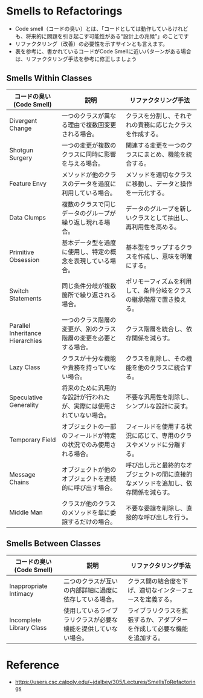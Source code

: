 
# Smells to Refactorings

- Code smell（コードの臭い）とは、「コードとしては動作しているけれども、将来的に問題を引き起こす可能性がある“設計上の兆候”」のことです
- リファクタリング（改善）の必要性を示すサインとも言えます。
- 表を参考に、書かれているコードがCode Smellに近いパターンがある場合は、リファクタリング手法を参考に修正しましょう

## Smells Within Classes

| コードの臭い (Code Smell)         | 説明                                                                 | リファクタリング手法                                                                 |
|------------------------------|----------------------------------------------------------------------|----------------------------------------------------------------------------------|
| Divergent Change             | 一つのクラスが異なる理由で複数回変更される場合。                                  | クラスを分割し、それぞれの責務に応じたクラスを作成する。                                               |
| Shotgun Surgery              | 一つの変更が複数のクラスに同時に影響を与える場合。                                | 関連する変更を一つのクラスにまとめ、機能を統合する。                                                  |
| Feature Envy                | メソッドが他のクラスのデータを過度に利用している場合。                              | メソッドを適切なクラスに移動し、データと操作を一元化する。                                            |
| Data Clumps                 | 複数のクラスで同じデータのグループが繰り返し現れる場合。                            | データのグループを新しいクラスとして抽出し、再利用性を高める。                                         |
| Primitive Obsession         | 基本データ型を過度に使用し、特定の概念を表現している場合。                          | 基本型をラップするクラスを作成し、意味を明確にする。                                                 |
| Switch Statements           | 同じ条件分岐が複数箇所で繰り返される場合。                                    | ポリモーフィズムを利用して、条件分岐をクラスの継承階層で置き換える。                                     |
| Parallel Inheritance Hierarchies | 一つのクラス階層の変更が、別のクラス階層の変更を必要とする場合。                        | クラス階層を統合し、依存関係を減らす。                                                        |
| Lazy Class                  | クラスが十分な機能や責務を持っていない場合。                                   | クラスを削除し、その機能を他のクラスに統合する。                                                  |
| Speculative Generality      | 将来のために汎用的な設計が行われたが、実際には使用されていない場合。                   | 不要な汎用性を削除し、シンプルな設計に戻す。                                                    |
| Temporary Field             | オブジェクトの一部のフィールドが特定の状況でのみ使用される場合。                      | フィールドを使用する状況に応じて、専用のクラスやメソッドに分離する。                                      |
| Message Chains              | オブジェクトが他のオブジェクトを連続的に呼び出す場合。                             | 呼び出し元と最終的なオブジェクトの間に直接的なメソッドを追加し、依存関係を減らす。                             |
| Middle Man                  | クラスが他のクラスのメソッドを単に委譲するだけの場合。                              | 不要な委譲を削除し、直接的な呼び出しを行う。                                                   |

## Smells Between Classes

| コードの臭い (Code Smell)         | 説明                                                                 | リファクタリング手法                                                                 |
|------------------------------|----------------------------------------------------------------------|----------------------------------------------------------------------------------|
| Inappropriate Intimacy       | 二つのクラスが互いの内部詳細に過度に依存している場合。                          | クラス間の結合度を下げ、適切なインターフェースを定義する。                                       |
| Incomplete Library Class     | 使用しているライブラリクラスが必要な機能を提供していない場合。                     | ライブラリクラスを拡張するか、アダプターを作成して必要な機能を追加する。                                   |

# Reference
- https://users.csc.calpoly.edu/~jdalbey/305/Lectures/SmellsToRefactorings